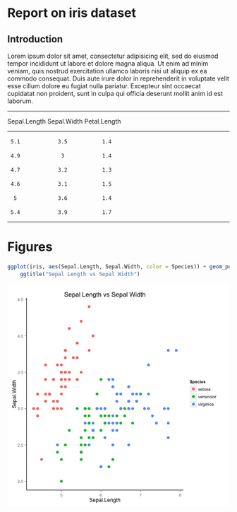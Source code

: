 
# Report on iris dataset

## Introduction
Lorem ipsum dolor sit amet, consectetur adipisicing elit, sed do eiusmod
tempor incididunt ut labore et dolore magna aliqua. Ut enim ad minim veniam,
quis nostrud exercitation ullamco laboris nisi ut aliquip ex ea commodo
consequat. Duis aute irure dolor in reprehenderit in voluptate velit esse
cillum dolore eu fugiat nulla pariatur. Excepteur sint occaecat cupidatat non
proident, sunt in culpa qui officia deserunt mollit anim id est laborum.








-------------------------------------------
 Sepal.Length   Sepal.Width   Petal.Length 
-------------- ------------- --------------
     5.1            3.5           1.4      

     4.9             3            1.4      

     4.7            3.2           1.3      

     4.6            3.1           1.5      

      5             3.6           1.4      

     5.4            3.9           1.7      
-------------------------------------------


# Figures


```r
ggplot(iris, aes(Sepal.Length, Sepal.Width, color = Species)) + geom_point(size = 3) + 
    ggtitle("Sepal Length vs Sepal Width")
```

![plot of chunk first_figure](figure/first_figure.png) 



